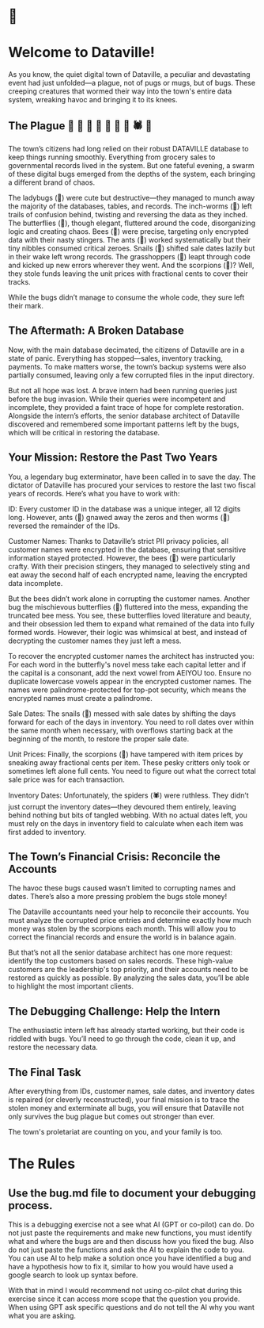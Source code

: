 # 🐛

# Welcome to Dataville!

As you know, the quiet digital town of Dataville, a peculiar and devastating event had just unfolded—a plague, not of pugs or mugs, but of bugs. These creeping creatures that wormed their way into the town's entire data system, wreaking havoc and bringing it to its knees.

## The Plague 🐞 🐛 🦋 🐝 🐜 🐌 🦗 🕷️ 🦂
The town’s citizens had long relied on their robust DATAVILLE database to keep things running smoothly. Everything from grocery sales to governmental records lived in the system. But one fateful evening, a swarm of these digital bugs emerged from the depths of the system, each bringing a different brand of chaos.

The ladybugs (🐞) were cute but destructive—they managed to munch away the majority of the databases, tables, and records. The inch-worms (🐛) left trails of confusion behind, twisting and reversing the data as they inched. The butterflies (🦋), though elegant, fluttered around the code, disorganizing logic and creating chaos. Bees (🐝) were precise, targeting only encrypted data with their nasty stingers. The ants (🐜) worked systematically but their tiny nibbles consumed critical zeroes. Snails (🐌) shifted sale dates lazily but in their wake left wrong records. The grasshoppers (🦗) leapt through code and kicked up new errors wherever they went. And the scorpions (🦂)? Well, they stole funds leaving the unit prices with fractional cents to cover their tracks.

While the bugs didn’t manage to consume the whole code, they sure left their mark.

## The Aftermath: A Broken Database
Now, with the main database decimated, the citizens of Dataville are in a state of panic. Everything has stopped—sales, inventory tracking, payments. To make matters worse, the town’s backup systems were also partially consumed, leaving only a few corrupted files in the input directory.

But not all hope was lost. A brave intern had been running queries just before the bug invasion. While their queries were incompetent and incomplete, they provided a faint trace of hope for complete restoration. Alongside the intern’s efforts, the senior database architect of Dataville discovered and remembered some important patterns left by the bugs, which will be critical in restoring the database.

## Your Mission: Restore the Past Two Years
You, a legendary bug exterminator, have been called in to save the day. The dictator of Dataville has procured your services to restore the last two fiscal years of records. Here’s what you have to work with:

ID: Every customer ID in the database was a unique integer, all 12 digits long. However, ants (🐜) gnawed away the zeros and then worms (🐛) reversed the remainder of the IDs.

Customer Names: Thanks to Dataville’s strict PII privacy policies, all customer names were encrypted in the database, ensuring that sensitive information stayed protected. However, the bees (🐝) were particularly crafty. With their precision stingers, they managed to selectively sting and eat away the second half of each encrypted name, leaving the encrypted data incomplete.

But the bees didn’t work alone in corrupting the customer names. Another bug the mischievous butterflies (🦋) fluttered into the mess, expanding the truncated bee mess. You see, these butterflies loved literature and beauty, and their obsession led them to expand what remained of the data into fully formed words. However, their logic was whimsical at best, and instead of decrypting the customer names they just left a mess.

To recover the encrypted customer names the architect has instructed you:
For each word in the butterfly's novel mess take each capital letter and if the capital is a consonant, add the next vowel from AEIYOU too.
Ensure no duplicate lowercase vowels appear in the encrypted customer names.
The names were palindrome-protected for top-pot security, which means the encrypted names must create a palindrome.

Sale Dates: The snails (🐌) messed with sale dates by shifting the days forward for each of the days in inventory. You need to roll dates over within the same month when necessary, with overflows starting back at the beginning of the month, to restore the proper sale date.

Unit Prices: Finally, the scorpions (🦂) have tampered with item prices by sneaking away fractional cents per item. These pesky critters only took or sometimes left alone full cents. You need to figure out what the correct total sale price was for each transaction.

Inventory Dates: Unfortunately, the spiders (🕷️) were ruthless. They didn’t just corrupt the inventory dates—they devoured them entirely, leaving behind nothing but bits of tangled webbing. With no actual dates left, you must rely on the days in inventory field to calculate when each item was first added to inventory.

## The Town’s Financial Crisis: Reconcile the Accounts
The havoc these bugs caused wasn’t limited to corrupting names and dates. There’s also a more pressing problem the bugs stole money!

The Dataville accountants need your help to reconcile their accounts. You must analyze the corrupted price entries and determine exactly how much money was stolen by the scorpions each month. This will allow you to correct the financial records and ensure the world is in balance again.

But that’s not all the senior database architect has one more request: identify the top customers based on sales records. These high-value customers are the leadership's top priority, and their accounts need to be restored as quickly as possible. By analyzing the sales data, you’ll be able to highlight the most important clients.

## The Debugging Challenge: Help the Intern
The enthusiastic intern left has already started working, but their code is riddled with bugs. You’ll need to go through the code, clean it up, and restore the necessary data. 

## The Final Task
After everything from IDs, customer names, sale dates, and inventory dates is repaired (or cleverly reconstructed), your final mission is to trace the stolen money and exterminate all bugs, you will ensure that Dataville not only survives the bug plague but comes out stronger than ever.

The town's proletariat are counting on you, and your family is too.

# The Rules

## Use the bug.md file to document your debugging process.

This is a debugging exercise not a see what AI (GPT or co-pilot) can do. Do not just paste the requirements and make new functions, you must identify what and where the bugs are and then discuss how you fixed the bug. Also do not just paste the functions and ask the AI to explain the code to you. You can use AI to help make a solution once you have identified a bug and have a hypothesis how to fix it, similar to how you would have used a google search to look up syntax before.

With that in mind I would recommend not using co-pilot chat during this exercise since it can access more scope that the question you provide. When using GPT ask specific questions and do not tell the AI why you want what you are asking.
